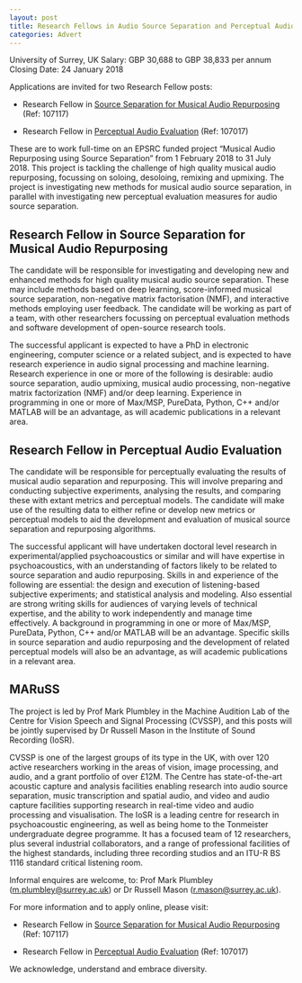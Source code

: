 ```yaml
---
layout: post
title: Research Fellows in Audio Source Separation and Perceptual Audio Evaluation
categories: Advert
---
```


University of Surrey, UK
Salary:  GBP 30,688 to GBP 38,833 per annum
Closing Date:  24 January 2018

Applications are invited for two Research Fellow posts:

- Research Fellow in [Source Separation for Musical Audio Repurposing](http://jobs.surrey.ac.uk/107017) (Ref: 107117)

- Research Fellow in [Perceptual Audio Evaluation](http://jobs.surrey.ac.uk/107117) (Ref: 107017)

These are to work full-time on an EPSRC funded project “Musical Audio
Repurposing using Source Separation” from 1 February 2018 to 31 July 2018. This
project is tackling the challenge of high quality musical audio repurposing,
focussing on soloing, desoloing, remixing and upmixing. The project is
investigating new methods for musical audio source separation, in parallel with
investigating new perceptual evaluation measures for audio source separation.

## Research Fellow in Source Separation for Musical Audio Repurposing

The candidate will be responsible for investigating and developing new and
enhanced methods for high quality musical audio source separation. These may
include methods based on deep learning, score-informed musical source
separation, non-negative matrix factorisation (NMF), and interactive methods
employing user feedback. The candidate will be working as part of a team, with
other researchers focussing on perceptual evaluation methods and software
development of open-source research tools.

The successful applicant is expected to have a PhD in electronic engineering,
computer science or a related subject, and is expected to have research
experience in audio signal processing and machine learning. Research experience
in one or more of the following is desirable: audio source separation, audio
upmixing, musical audio processing, non-negative matrix factorization (NMF)
and/or deep learning. Experience in programming in one or more of Max/MSP,
PureData, Python, C++ and/or MATLAB will be an advantage, as will academic
publications in a relevant area.

## Research Fellow in Perceptual Audio Evaluation

The candidate will be responsible for perceptually evaluating the results of
musical audio separation and repurposing. This will involve preparing and
conducting subjective experiments, analysing the results, and comparing these
with extant metrics and perceptual models. The candidate will make use of the
resulting data to either refine or develop new metrics or perceptual models to
aid the development and evaluation of musical source separation and repurposing
algorithms.

The successful applicant will have undertaken doctoral level research in
experimental/applied psychoacoustics or similar and will have expertise in
psychoacoustics, with an understanding of factors likely to be related to source
separation and audio repurposing. Skills in and experience of the following are
essential: the design and execution of listening-based subjective experiments;
and statistical analysis and modeling. Also essential are strong writing skills
for audiences of varying levels of technical expertise, and the ability to work
independently and manage time effectively. A background in programming in one or
more of Max/MSP, PureData, Python, C++ and/or MATLAB will be an advantage.
Specific skills in source separation and audio repurposing and the development
of related perceptual models will also be an advantage, as will academic
publications in a relevant area.

## MARuSS

The project is led by Prof Mark Plumbley in the Machine Audition Lab of the
Centre for Vision Speech and Signal Processing (CVSSP), and this posts will be
jointly supervised by Dr Russell Mason in the Institute of Sound Recording
(IoSR).

CVSSP is one of the largest groups of its type in the UK, with over 120 active
researchers working in the areas of vision, image processing, and audio, and a
grant portfolio of over £12M. The Centre has state-of-the-art acoustic capture
and analysis facilities enabling research into audio source separation, music
transcription and spatial audio, and video and audio capture facilities
supporting research in real-time video and audio processing and visualisation.
The IoSR is a leading centre for research in psychoacoustic engineering, as well
as being home to the Tonmeister undergraduate degree programme. It has a focused
team of 12 researchers, plus several industrial collaborators, and a range of
professional facilities of the highest standards, including three recording
studios and an ITU-R BS 1116 standard critical listening room.

Informal enquires are welcome, to: Prof Mark Plumbley
([m.plumbley@surrey.ac.uk](mailto:m.plumbley@surrey.ac.uk))
or Dr Russell Mason ([r.mason@surrey.ac.uk](mailto:r.mason@surrey.ac.uk)).

For more information and to apply online, please visit: 

- Research Fellow in [Source Separation for Musical Audio Repurposing](http://jobs.surrey.ac.uk/107017) (Ref: 107117)

- Research Fellow in [Perceptual Audio Evaluation](http://jobs.surrey.ac.uk/107117) (Ref: 107017)

We acknowledge, understand and embrace diversity.

